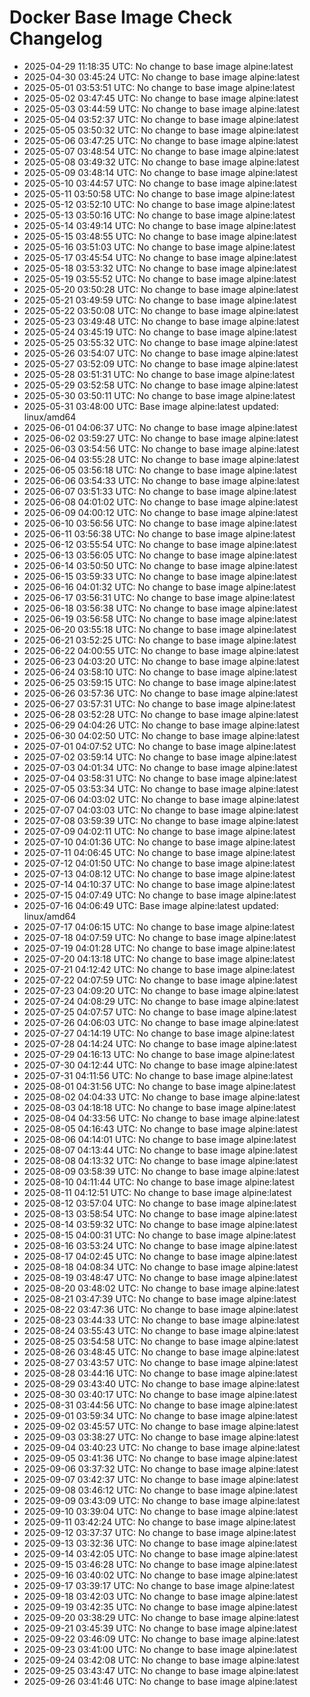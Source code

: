 # Docker Base Image Check Changelog

* 2025-04-29 11:18:35 UTC: No change to base image alpine:latest
* 2025-04-30 03:45:24 UTC: No change to base image alpine:latest
* 2025-05-01 03:53:51 UTC: No change to base image alpine:latest
* 2025-05-02 03:47:45 UTC: No change to base image alpine:latest
* 2025-05-03 03:44:59 UTC: No change to base image alpine:latest
* 2025-05-04 03:52:37 UTC: No change to base image alpine:latest
* 2025-05-05 03:50:32 UTC: No change to base image alpine:latest
* 2025-05-06 03:47:25 UTC: No change to base image alpine:latest
* 2025-05-07 03:48:54 UTC: No change to base image alpine:latest
* 2025-05-08 03:49:32 UTC: No change to base image alpine:latest
* 2025-05-09 03:48:14 UTC: No change to base image alpine:latest
* 2025-05-10 03:44:57 UTC: No change to base image alpine:latest
* 2025-05-11 03:50:58 UTC: No change to base image alpine:latest
* 2025-05-12 03:52:10 UTC: No change to base image alpine:latest
* 2025-05-13 03:50:16 UTC: No change to base image alpine:latest
* 2025-05-14 03:49:14 UTC: No change to base image alpine:latest
* 2025-05-15 03:48:55 UTC: No change to base image alpine:latest
* 2025-05-16 03:51:03 UTC: No change to base image alpine:latest
* 2025-05-17 03:45:54 UTC: No change to base image alpine:latest
* 2025-05-18 03:53:32 UTC: No change to base image alpine:latest
* 2025-05-19 03:55:52 UTC: No change to base image alpine:latest
* 2025-05-20 03:50:28 UTC: No change to base image alpine:latest
* 2025-05-21 03:49:59 UTC: No change to base image alpine:latest
* 2025-05-22 03:50:08 UTC: No change to base image alpine:latest
* 2025-05-23 03:49:48 UTC: No change to base image alpine:latest
* 2025-05-24 03:45:19 UTC: No change to base image alpine:latest
* 2025-05-25 03:55:32 UTC: No change to base image alpine:latest
* 2025-05-26 03:54:07 UTC: No change to base image alpine:latest
* 2025-05-27 03:52:09 UTC: No change to base image alpine:latest
* 2025-05-28 03:51:31 UTC: No change to base image alpine:latest
* 2025-05-29 03:52:58 UTC: No change to base image alpine:latest
* 2025-05-30 03:50:11 UTC: No change to base image alpine:latest
* 2025-05-31 03:48:00 UTC: Base image alpine:latest updated: linux/amd64
* 2025-06-01 04:06:37 UTC: No change to base image alpine:latest
* 2025-06-02 03:59:27 UTC: No change to base image alpine:latest
* 2025-06-03 03:54:56 UTC: No change to base image alpine:latest
* 2025-06-04 03:55:28 UTC: No change to base image alpine:latest
* 2025-06-05 03:56:18 UTC: No change to base image alpine:latest
* 2025-06-06 03:54:33 UTC: No change to base image alpine:latest
* 2025-06-07 03:51:33 UTC: No change to base image alpine:latest
* 2025-06-08 04:01:02 UTC: No change to base image alpine:latest
* 2025-06-09 04:00:12 UTC: No change to base image alpine:latest
* 2025-06-10 03:56:56 UTC: No change to base image alpine:latest
* 2025-06-11 03:56:38 UTC: No change to base image alpine:latest
* 2025-06-12 03:55:54 UTC: No change to base image alpine:latest
* 2025-06-13 03:56:05 UTC: No change to base image alpine:latest
* 2025-06-14 03:50:50 UTC: No change to base image alpine:latest
* 2025-06-15 03:59:33 UTC: No change to base image alpine:latest
* 2025-06-16 04:01:32 UTC: No change to base image alpine:latest
* 2025-06-17 03:56:31 UTC: No change to base image alpine:latest
* 2025-06-18 03:56:38 UTC: No change to base image alpine:latest
* 2025-06-19 03:56:58 UTC: No change to base image alpine:latest
* 2025-06-20 03:55:18 UTC: No change to base image alpine:latest
* 2025-06-21 03:52:25 UTC: No change to base image alpine:latest
* 2025-06-22 04:00:55 UTC: No change to base image alpine:latest
* 2025-06-23 04:03:20 UTC: No change to base image alpine:latest
* 2025-06-24 03:58:10 UTC: No change to base image alpine:latest
* 2025-06-25 03:59:15 UTC: No change to base image alpine:latest
* 2025-06-26 03:57:36 UTC: No change to base image alpine:latest
* 2025-06-27 03:57:31 UTC: No change to base image alpine:latest
* 2025-06-28 03:52:28 UTC: No change to base image alpine:latest
* 2025-06-29 04:04:26 UTC: No change to base image alpine:latest
* 2025-06-30 04:02:50 UTC: No change to base image alpine:latest
* 2025-07-01 04:07:52 UTC: No change to base image alpine:latest
* 2025-07-02 03:59:14 UTC: No change to base image alpine:latest
* 2025-07-03 04:01:34 UTC: No change to base image alpine:latest
* 2025-07-04 03:58:31 UTC: No change to base image alpine:latest
* 2025-07-05 03:53:34 UTC: No change to base image alpine:latest
* 2025-07-06 04:03:02 UTC: No change to base image alpine:latest
* 2025-07-07 04:03:03 UTC: No change to base image alpine:latest
* 2025-07-08 03:59:39 UTC: No change to base image alpine:latest
* 2025-07-09 04:02:11 UTC: No change to base image alpine:latest
* 2025-07-10 04:01:36 UTC: No change to base image alpine:latest
* 2025-07-11 04:06:45 UTC: No change to base image alpine:latest
* 2025-07-12 04:01:50 UTC: No change to base image alpine:latest
* 2025-07-13 04:08:12 UTC: No change to base image alpine:latest
* 2025-07-14 04:10:37 UTC: No change to base image alpine:latest
* 2025-07-15 04:07:49 UTC: No change to base image alpine:latest
* 2025-07-16 04:06:49 UTC: Base image alpine:latest updated: linux/amd64
* 2025-07-17 04:06:15 UTC: No change to base image alpine:latest
* 2025-07-18 04:07:59 UTC: No change to base image alpine:latest
* 2025-07-19 04:01:28 UTC: No change to base image alpine:latest
* 2025-07-20 04:13:18 UTC: No change to base image alpine:latest
* 2025-07-21 04:12:42 UTC: No change to base image alpine:latest
* 2025-07-22 04:07:59 UTC: No change to base image alpine:latest
* 2025-07-23 04:09:20 UTC: No change to base image alpine:latest
* 2025-07-24 04:08:29 UTC: No change to base image alpine:latest
* 2025-07-25 04:07:57 UTC: No change to base image alpine:latest
* 2025-07-26 04:06:03 UTC: No change to base image alpine:latest
* 2025-07-27 04:14:19 UTC: No change to base image alpine:latest
* 2025-07-28 04:14:24 UTC: No change to base image alpine:latest
* 2025-07-29 04:16:13 UTC: No change to base image alpine:latest
* 2025-07-30 04:12:44 UTC: No change to base image alpine:latest
* 2025-07-31 04:11:56 UTC: No change to base image alpine:latest
* 2025-08-01 04:31:56 UTC: No change to base image alpine:latest
* 2025-08-02 04:04:33 UTC: No change to base image alpine:latest
* 2025-08-03 04:18:18 UTC: No change to base image alpine:latest
* 2025-08-04 04:33:56 UTC: No change to base image alpine:latest
* 2025-08-05 04:16:43 UTC: No change to base image alpine:latest
* 2025-08-06 04:14:01 UTC: No change to base image alpine:latest
* 2025-08-07 04:13:44 UTC: No change to base image alpine:latest
* 2025-08-08 04:13:32 UTC: No change to base image alpine:latest
* 2025-08-09 03:58:39 UTC: No change to base image alpine:latest
* 2025-08-10 04:11:44 UTC: No change to base image alpine:latest
* 2025-08-11 04:12:51 UTC: No change to base image alpine:latest
* 2025-08-12 03:57:04 UTC: No change to base image alpine:latest
* 2025-08-13 03:58:54 UTC: No change to base image alpine:latest
* 2025-08-14 03:59:32 UTC: No change to base image alpine:latest
* 2025-08-15 04:00:31 UTC: No change to base image alpine:latest
* 2025-08-16 03:53:24 UTC: No change to base image alpine:latest
* 2025-08-17 04:02:45 UTC: No change to base image alpine:latest
* 2025-08-18 04:08:34 UTC: No change to base image alpine:latest
* 2025-08-19 03:48:47 UTC: No change to base image alpine:latest
* 2025-08-20 03:48:02 UTC: No change to base image alpine:latest
* 2025-08-21 03:47:39 UTC: No change to base image alpine:latest
* 2025-08-22 03:47:36 UTC: No change to base image alpine:latest
* 2025-08-23 03:44:33 UTC: No change to base image alpine:latest
* 2025-08-24 03:55:43 UTC: No change to base image alpine:latest
* 2025-08-25 03:54:58 UTC: No change to base image alpine:latest
* 2025-08-26 03:48:45 UTC: No change to base image alpine:latest
* 2025-08-27 03:43:57 UTC: No change to base image alpine:latest
* 2025-08-28 03:44:16 UTC: No change to base image alpine:latest
* 2025-08-29 03:43:40 UTC: No change to base image alpine:latest
* 2025-08-30 03:40:17 UTC: No change to base image alpine:latest
* 2025-08-31 03:44:56 UTC: No change to base image alpine:latest
* 2025-09-01 03:59:34 UTC: No change to base image alpine:latest
* 2025-09-02 03:45:57 UTC: No change to base image alpine:latest
* 2025-09-03 03:38:27 UTC: No change to base image alpine:latest
* 2025-09-04 03:40:23 UTC: No change to base image alpine:latest
* 2025-09-05 03:41:36 UTC: No change to base image alpine:latest
* 2025-09-06 03:37:32 UTC: No change to base image alpine:latest
* 2025-09-07 03:42:37 UTC: No change to base image alpine:latest
* 2025-09-08 03:46:12 UTC: No change to base image alpine:latest
* 2025-09-09 03:43:09 UTC: No change to base image alpine:latest
* 2025-09-10 03:39:04 UTC: No change to base image alpine:latest
* 2025-09-11 03:42:24 UTC: No change to base image alpine:latest
* 2025-09-12 03:37:37 UTC: No change to base image alpine:latest
* 2025-09-13 03:32:36 UTC: No change to base image alpine:latest
* 2025-09-14 03:42:05 UTC: No change to base image alpine:latest
* 2025-09-15 03:46:28 UTC: No change to base image alpine:latest
* 2025-09-16 03:40:02 UTC: No change to base image alpine:latest
* 2025-09-17 03:39:17 UTC: No change to base image alpine:latest
* 2025-09-18 03:42:03 UTC: No change to base image alpine:latest
* 2025-09-19 03:42:35 UTC: No change to base image alpine:latest
* 2025-09-20 03:38:29 UTC: No change to base image alpine:latest
* 2025-09-21 03:45:39 UTC: No change to base image alpine:latest
* 2025-09-22 03:46:09 UTC: No change to base image alpine:latest
* 2025-09-23 03:41:00 UTC: No change to base image alpine:latest
* 2025-09-24 03:42:08 UTC: No change to base image alpine:latest
* 2025-09-25 03:43:47 UTC: No change to base image alpine:latest
* 2025-09-26 03:41:46 UTC: No change to base image alpine:latest
